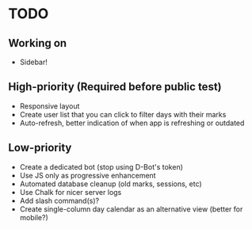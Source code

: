 # TODO

## Working on

- Sidebar!

## High-priority (Required before public test)

- Responsive layout
- Create user list that you can click to filter days with their marks
- Auto-refresh, better indication of when app is refreshing or outdated

## Low-priority

- Create a dedicated bot (stop using D-Bot's token)
- Use JS only as progressive enhancement
- Automated database cleanup (old marks, sessions, etc)
- Use Chalk for nicer server logs
- Add slash command(s)?
- Create single-column day calendar as an alternative view (better for mobile?)
